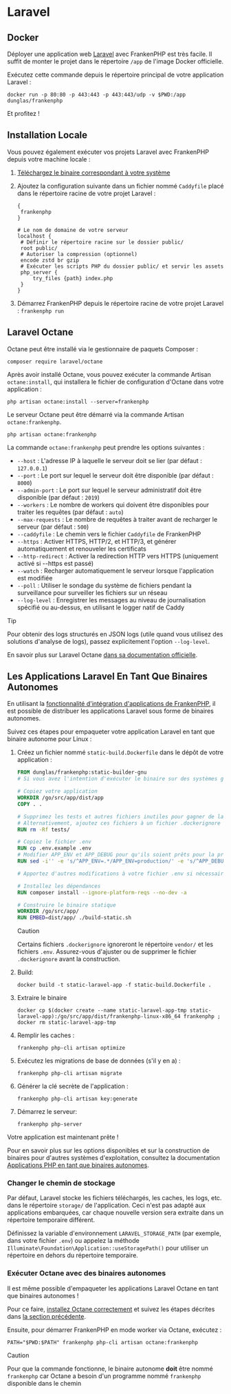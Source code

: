 # Laravel

## Docker

Déployer une application web [Laravel](https://laravel.com) avec FrankenPHP est très facile. Il suffit de monter le projet dans le répertoire `/app` de l'image Docker officielle.

Exécutez cette commande depuis le répertoire principal de votre application Laravel :

```console
docker run -p 80:80 -p 443:443 -p 443:443/udp -v $PWD:/app dunglas/frankenphp
```

Et profitez !

## Installation Locale

Vous pouvez également exécuter vos projets Laravel avec FrankenPHP depuis votre machine locale :

1. [Téléchargez le binaire correspondant à votre système](README.md#binaire-autonome)
2. Ajoutez la configuration suivante dans un fichier nommé `Caddyfile` placé dans le répertoire racine de votre projet Laravel :

   ```caddyfile
   {
   	frankenphp
   }

   # Le nom de domaine de votre serveur
   localhost {
   	# Définir le répertoire racine sur le dossier public/
   	root public/
   	# Autoriser la compression (optionnel)
   	encode zstd br gzip
   	# Exécuter les scripts PHP du dossier public/ et servir les assets
   	php_server {
   		try_files {path} index.php
   	}
   }
   ```

3. Démarrez FrankenPHP depuis le répertoire racine de votre projet Laravel : `frankenphp run`

## Laravel Octane

Octane peut être installé via le gestionnaire de paquets Composer :

```console
composer require laravel/octane
```

Après avoir installé Octane, vous pouvez exécuter la commande Artisan `octane:install`, qui installera le fichier de configuration d'Octane dans votre application :

```console
php artisan octane:install --server=frankenphp
```

Le serveur Octane peut être démarré via la commande Artisan `octane:frankenphp`.

```console
php artisan octane:frankenphp
```

La commande `octane:frankenphp` peut prendre les options suivantes :

- `--host` : L'adresse IP à laquelle le serveur doit se lier (par défaut : `127.0.0.1`)
- `--port` : Le port sur lequel le serveur doit être disponible (par défaut : `8000`)
- `--admin-port` : Le port sur lequel le serveur administratif doit être disponible (par défaut : `2019`)
- `--workers` : Le nombre de workers qui doivent être disponibles pour traiter les requêtes (par défaut : `auto`)
- `--max-requests` : Le nombre de requêtes à traiter avant de recharger le serveur (par défaut : `500`)
- `--caddyfile` : Le chemin vers le fichier `Caddyfile` de FrankenPHP
- `--https` : Activer HTTPS, HTTP/2, et HTTP/3, et générer automatiquement et renouveler les certificats
- `--http-redirect` : Activer la redirection HTTP vers HTTPS (uniquement activé si --https est passé)
- `--watch` : Recharger automatiquement le serveur lorsque l'application est modifiée
- `--poll` : Utiliser le sondage du système de fichiers pendant la surveillance pour surveiller les fichiers sur un réseau
- `--log-level` : Enregistrer les messages au niveau de journalisation spécifié ou au-dessus, en utilisant le logger natif de Caddy

> [!TIP]
> Pour obtenir des logs structurés en JSON logs (utile quand vous utilisez des solutions d'analyse de logs), passez explicitement l'option `--log-level`.

En savoir plus sur Laravel Octane [dans sa documentation officielle](https://laravel.com/docs/octane).

## Les Applications Laravel En Tant Que Binaires Autonomes

En utilisant la [fonctionnalité d'intégration d'applications de FrankenPHP](embed.md), il est possible de distribuer
les applications Laravel sous forme de binaires autonomes.

Suivez ces étapes pour empaqueter votre application Laravel en tant que binaire autonome pour Linux :

1. Créez un fichier nommé `static-build.Dockerfile` dans le dépôt de votre application :

   ```dockerfile
   FROM dunglas/frankenphp:static-builder-gnu
   # Si vous avez l'intention d'exécuter le binaire sur des systèmes glibc, utilisez plutôt static-builder-gnu

   # Copiez votre application
   WORKDIR /go/src/app/dist/app
   COPY . .

   # Supprimez les tests et autres fichiers inutiles pour gagner de la place
   # Alternativement, ajoutez ces fichiers à un fichier .dockerignore
   RUN rm -Rf tests/

   # Copiez le fichier .env
   RUN cp .env.example .env
   # Modifier APP_ENV et APP_DEBUG pour qu'ils soient prêts pour la production
   RUN sed -i'' -e 's/^APP_ENV=.*/APP_ENV=production/' -e 's/^APP_DEBUG=.*/APP_DEBUG=false/' .env

   # Apportez d'autres modifications à votre fichier .env si nécessaire

   # Installez les dépendances
   RUN composer install --ignore-platform-reqs --no-dev -a

   # Construire le binaire statique
   WORKDIR /go/src/app/
   RUN EMBED=dist/app/ ./build-static.sh
   ```

   > [!CAUTION]
   >
   > Certains fichiers `.dockerignore` ignoreront le répertoire `vendor/`
   > et les fichiers `.env`. Assurez-vous d'ajuster ou de supprimer le fichier `.dockerignore` avant la construction.

2. Build:

   ```console
   docker build -t static-laravel-app -f static-build.Dockerfile .
   ```

3. Extraire le binaire

   ```console
   docker cp $(docker create --name static-laravel-app-tmp static-laravel-app):/go/src/app/dist/frankenphp-linux-x86_64 frankenphp ; docker rm static-laravel-app-tmp
   ```

4. Remplir les caches :

   ```console
   frankenphp php-cli artisan optimize
   ```

5. Exécutez les migrations de base de données (s'il y en a) :

   ```console
   frankenphp php-cli artisan migrate
   ```

6. Générer la clé secrète de l'application :

   ```console
   frankenphp php-cli artisan key:generate
   ```

7. Démarrez le serveur:

   ```console
   frankenphp php-server
   ```

Votre application est maintenant prête !

Pour en savoir plus sur les options disponibles et sur la construction de binaires pour d'autres systèmes d'exploitation,
consultez la documentation [Applications PHP en tant que binaires autonomes](embed.md).

### Changer le chemin de stockage

Par défaut, Laravel stocke les fichiers téléchargés, les caches, les logs, etc. dans le répertoire `storage/` de l'application.
Ceci n'est pas adapté aux applications embarquées, car chaque nouvelle version sera extraite dans un répertoire temporaire différent.

Définissez la variable d'environnement `LARAVEL_STORAGE_PATH` (par exemple, dans votre fichier `.env`) ou appelez la méthode `Illuminate\Foundation\Application::useStoragePath()` pour utiliser un répertoire en dehors du répertoire temporaire.

### Exécuter Octane avec des binaires autonomes

Il est même possible d'empaqueter les applications Laravel Octane en tant que binaires autonomes !

Pour ce faire, [installez Octane correctement](#laravel-octane) et suivez les étapes décrites dans [la section précédente](#les-applications-laravel-en-tant-que-binaires-autonomes).

Ensuite, pour démarrer FrankenPHP en mode worker via Octane, exécutez :

```console
PATH="$PWD:$PATH" frankenphp php-cli artisan octane:frankenphp
```

> [!CAUTION]
>
> Pour que la commande fonctionne, le binaire autonome **doit** être nommé `frankenphp`
> car Octane a besoin d'un programme nommé `frankenphp` disponible dans le chemin
